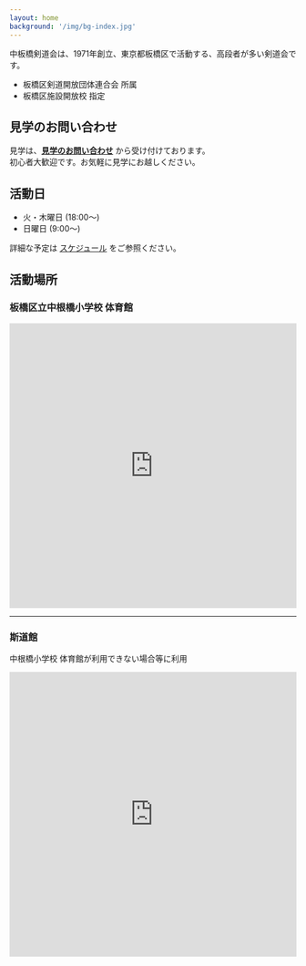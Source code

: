 ```yaml
---
layout: home
background: '/img/bg-index.jpg'
---
```


中板橋剣道会は、1971年創立、東京都板橋区で活動する、高段者が多い剣道会です。

* 板橋区剣道開放団体連合会 所属
* 板橋区施設開放校 指定

## 見学のお問い合わせ

見学は、**[見学のお問い合わせ](/contact)** から受け付けております。  
初心者大歓迎です。お気軽に見学にお越しください。

## 活動日

* 火・木曜日 (18:00〜)
* 日曜日 (9:00〜)

詳細な予定は [スケジュール](/schedule) をご参照ください。

## 活動場所

### 板橋区立中根橋小学校 体育館

<iframe src="https://www.google.com/maps/embed?pb=!1m18!1m12!1m3!1d3237.7869455560567!2d139.69841217579113!3d35.75604107256324!2m3!1f0!2f0!3f0!3m2!1i1024!2i768!4f13.1!3m3!1m2!1s0x6018930062787cab%3A0xab1d4dadc9c94c27!2z5Lit5p2_5qmL5Ymj6YGT5Lya!5e0!3m2!1sja!2sjp!4v1747119251195!5m2!1sja!2sjp" width="100%" height="500" style="border:0;" allowfullscreen="" loading="lazy" referrerpolicy="no-referrer-when-downgrade"></iframe>

---- 

### 斯道館

中根橋小学校 体育館が利用できない場合等に利用

<iframe src="https://www.google.com/maps/embed?pb=!1m18!1m12!1m3!1d3237.8295061174285!2d139.6964406!3d35.754995099999995!2m3!1f0!2f0!3f0!3m2!1i1024!2i768!4f13.1!3m3!1m2!1s0x60189372ef71558b%3A0xc990669e65edb5cc!2z5pav6YGT6aSo!5e0!3m2!1sja!2sjp!4v1746786586233!5m2!1sja!2sjp" width="100%" height="500" style="border:0;" allowfullscreen="" loading="lazy" referrerpolicy="no-referrer-when-downgrade"></iframe>

